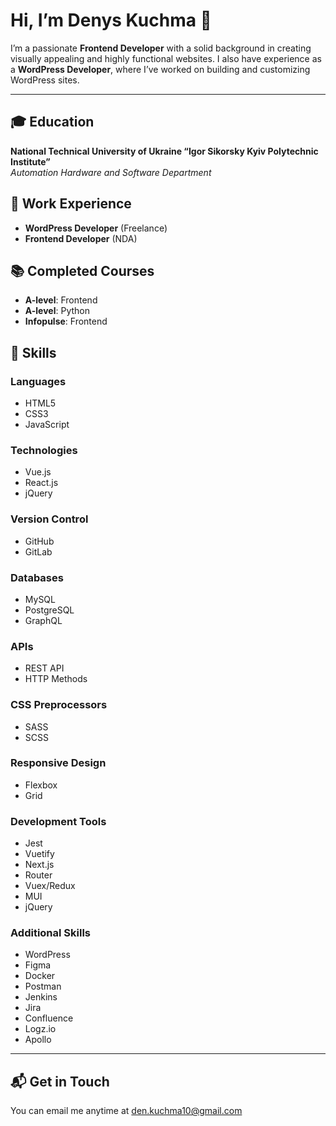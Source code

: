 # Hi, I’m Denys Kuchma 👋

I’m a passionate **Frontend Developer** with a solid background in creating visually appealing and highly functional websites. I also have experience as a **WordPress Developer**, where I’ve worked on building and customizing WordPress sites.

---

## 🎓 Education
**National Technical University of Ukraine “Igor Sikorsky Kyiv Polytechnic Institute”**  
*Automation Hardware and Software Department*

## 💼 Work Experience
- **WordPress Developer** (Freelance)
- **Frontend Developer** (NDA)

## 📚 Completed Courses
- **A-level**: Frontend
- **A-level**: Python
- **Infopulse**: Frontend

## 🔧 Skills

### Languages
- HTML5
- CSS3
- JavaScript

### Technologies
- Vue.js
- React.js
- jQuery

### Version Control
- GitHub
- GitLab

### Databases
- MySQL
- PostgreSQL
- GraphQL

### APIs
- REST API
- HTTP Methods

### CSS Preprocessors
- SASS
- SCSS

### Responsive Design
- Flexbox
- Grid

### Development Tools
- Jest
- Vuetify
- Next.js
- Router
- Vuex/Redux
- MUI
- jQuery

### Additional Skills
- WordPress
- Figma
- Docker
- Postman
- Jenkins
- Jira
- Confluence
- Logz.io
- Apollo
---

## 📬 Get in Touch
You can email me anytime at [den.kuchma10@gmail.com](mailto:den.kuchma10@gmail.com)



